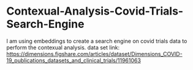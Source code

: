 # Contexual-Analysis-Covid-Trials-Search-Engine
I am using embeddings to create a search engine on covid trials data to perform the contexual analysis.  data set link: https://dimensions.figshare.com/articles/dataset/Dimensions_COVID-19_publications_datasets_and_clinical_trials/11961063
